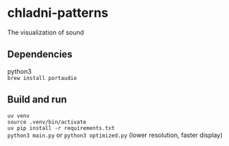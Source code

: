 # chladni-patterns
The visualization of sound

## Dependencies
python3  
`brew install portaudio`  

## Build and run
`uv venv`  
`source .venv/bin/activate`  
`uv pip install -r requirements.txt`  
`python3 main.py` or `python3 optimized.py` (lower resolution, faster display)  